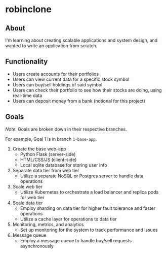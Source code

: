 # robinclone

## About

I'm learning about creating scalable applications and system design, and wanted to write an application from scratch.

## Functionality

- Users create accounts for their portfolios
- Users can view current data for a specific stock symbol
- Users can buy/sell holdings of said symbol
- Users can check their portfolio to see how their stocks are doing, using real-time data
- Users can deposit money from a bank (notional for this project)

## Goals

_Note_: Goals are broken down in their respective branches.

For example, Goal 1 is in branch `1-base-app`.

1. Create the base web-app
    - Python Flask (server-side)
    - HTML/CSS/JS (client-side)
    - Local sqlite database for storing user info
2. Separate data tier from web tier
    - Utilize a separate NoSQL or Postgres server to handle data operations
3. Scale web tier
    - Utilize Kubernetes to orchestrate a load balancer and replica pods for web tier
4. Scale data tier
    - Employ sharding on data tier for higher fault tolerance and faster operations
    - Utilize a cache layer for operations to data tier
5. Monitoring, metrics, and analytics
    - Set up monitoring for the system to track performance and issues
6. Message queue
    - Employ a message queue to handle buy/sell requests asynchronously
